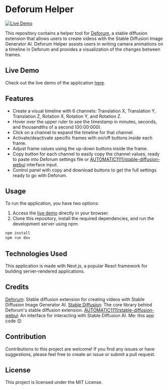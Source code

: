 # Deforum Helper

[![Live Demo](https://img.shields.io/badge/Live%20Demo-Open-brightgreen)](https://deforum-helper.vercel.app/)

This repository contains a helper tool for [Deforum](https://github.com/deforum-art/deforum-stable-diffusion), a stable diffusion extension that allows users to create videos with the Stable Diffusion Image Generator AI. Deforum Helper assists users in writing camera animations on a timeline in Deforum and provides a visualization of the changes between frames.

## Live Demo

Check out the live demo of the application [here](https://deforum-helper.vercel.app/).

## Features

- Create a visual timeline with 6 channels: Translation X, Translation Y, Translation Z, Rotation X, Rotation Y, and Rotation Z.
- Hover over the upper ruler to see the timestamp in minutes, seconds, and thousandths of a second (00:00:000).
- Click on a channel to expand the timeline for that channel.
- Activate/deactivate specific frames with on/off buttons inside each frame.
- Adjust frame values using the up-down buttons inside the frame.
- Copy button for each channel to easily copy the channel values, ready to paste into Deforum settings file or [AUTOMATIC1111/stable-diffusion-webui](https://github.com/AUTOMATIC1111/stable-diffusion-webui) interface input.
- Control panel with copy and download buttons to get the full settings ready to go with Deforum.

## Usage

To run the application, you have two options:

1. Access the [live demo](https://deforum-helper.vercel.app/) directly in your browser.
2. Clone this repository, install the required dependencies, and run the development server using npm:

```bash
npm install
npm run dev
```

## Technologies Used

This application is made with Next.js, a popular React framework for building server-rendered applications.

## Credits

[Deforum](https://github.com/deforum-art/deforum-stable-diffusion): Stable diffusion extension for creating videos with Stable Diffusion Image Generator AI.
[Stable Diffusion](https://github.com/Stability-AI/stablediffusion): The core library behind Deforum's stable diffusion extension.
[AUTOMATIC1111/stable-diffusion-webui](https://github.com/AUTOMATIC1111/stable-diffusion-webui): An interface for interacting with Stable Diffusion AI.
Me: this app code 😊

## Contribution

Contributions to this project are welcome! If you find any issues or have suggestions, please feel free to create an issue or submit a pull request.

## License

This project is licensed under the MIT License.
